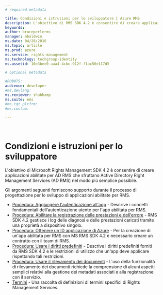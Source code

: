 ```yaml
---
# required metadata

title: Condizioni e istruzioni per lo sviluppatore | Azure RMS
description: L'obiettivo di RMS SDK 4.2 è consentire di creare applicazioni abilitate per AD RMS che sfruttano la protezione delle informazioni di AD RMS nel modo più semplice possibile.
keywords:
author: bruceperlerms
manager: mbaldwin
ms.date: 04/28/2016
ms.topic: article
ms.prod: azure
ms.service: rights-management
ms.technology: techgroup-identity
ms.assetid: 10e3bee0-aaa4-4cbc-912f-f1ac50e117d5

# optional metadata

#ROBOTS:
audience: developer
#ms.devlang:
ms.reviewer: shubhamp
ms.suite: ems
#ms.tgt_pltfrm:
#ms.custom:

---
```


﻿
# Condizioni e istruzioni per lo sviluppatore
L'obiettivo di Microsoft Rights Management SDK 4.2 è consentire di creare applicazioni abilitate per AD RMS che sfruttano Active Directory Right Management Services (AD RMS) nel modo più semplice possibile.

Gli argomenti seguenti forniscono supporto durante il processo di progettazione per lo sviluppo di applicazioni abilitate per RMS.

- [Procedura: Aggiungere l'autenticazione all'app](authentication-integration.md) - Descrive i concetti fondamentali dell'autenticazione utente per l'app abilitata per RMS.
- [Procedura: Abilitare la registrazione delle prestazioni e dell'errore](enabling-logging.md) - RMS SDK 4.2 gestisce i log delle diagnosi e delle prestazioni caricati tramite una proprietà a dispositivo singolo.
- [Procedura: Ottenere un ID applicazione di Azure](application-id.md) - Per la creazione di un'app abilitata per RMS con MS RMS SDK 4.2 è necessario creare un contratto con il team di RMS.
- [Procedura: Usare i diritti predefiniti](built-in-rights-usage-restriction-reference.md) - Descrive i diritti predefiniti forniti da RMS SDK 4.2 e le restrizioni di utilizzo che un'app deve applicare rispettando tali restrizioni.
- [Procedura: Usare il rilevamento dei documenti](how-to-use-document-tracking.md) - L'uso della funzionalità di rilevamento dei documenti richiede la comprensione di alcuni aspetti semplici relativi alla gestione dei metadati associati e alla registrazione con il servizio.
- [Termini](terms.md) - Una raccolta di definizioni di termini specifici di Rights Management Services.

 

 

 


<!--HONumber=Apr16_HO3-->


